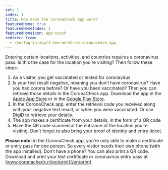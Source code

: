 ```yaml
---
set: 1
index: 1
title: How does the CoronaCheck app work?
featuredHome: true
featuredHomeIndex: 1
featuredHomeIcon: app-touch
redirect_from: 
  - /en/faq-in-app/1-hoe-werkt-de-coronacheck-app
---
```

Entering certain locations, activities, and countries requires a coronavirus pass. Is this the case for the location you’re visiting? Then follow these steps:

1. As a visitor, you get vaccinated or tested for coronavirus
2. Is your test result negative, meaning you don’t have coronavirus? Have you had corona before? Or have you been vaccinated? Then you can retrieve those details in the CoronaCheck app. Download the app in the <a href="https://apps.apple.com/gb/app/coronacheck/id1548269870" rel="noopener noreferrer" target="_blank">Apple App Store</a> or in the <a href="https://play.google.com/store/apps/details?id=nl.rijksoverheid.ctr.holder" rel="noopener noreferrer" target="_blank">Google Play Store</a>.
3. In the CoronaCheck app, enter the retrieval code you received along with your negative test result, or when you were vaccinated. Or use DigiD to retrieve your details.
4. The app makes a certificate from your details, in the form of a QR code
5. Have the QR code scanned at the entrance of the location you’re visiting. Don’t forget to also bring your proof of identity and entry ticket.

**Please note:** in the CoronaCheck app, you’re only able to make a certificate or entry pass for one person. So every visitor needs their own phone (with the app installed). Don’t have a phone? You can also print a QR code. Download and print your test certificate or coronavirus entry pass at [www.coronacheck.nl/en/print](/en/print).
